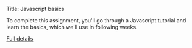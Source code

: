 Title: Javascript basics

To complete this assignment, you'll go through a Javascript tutorial
and learn the basics, which we'll use in following weeks.


[Full details](assignments/2017-10-24.html)